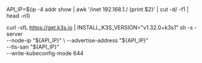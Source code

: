 API_IP=$(ip -4 addr show | awk '/inet 192\.168\.1\./ {print $2}' | cut -d/ -f1 | head -n1)

curl -sfL https://get.k3s.io | INSTALL_K3S_VERSION="v1.32.0+k3s1" sh -s - server \
  --node-ip "${API_IP}" \
  --advertise-address "${API_IP}" \
  --tls-san "${API_IP}" \
  --write-kubeconfig-mode 644

